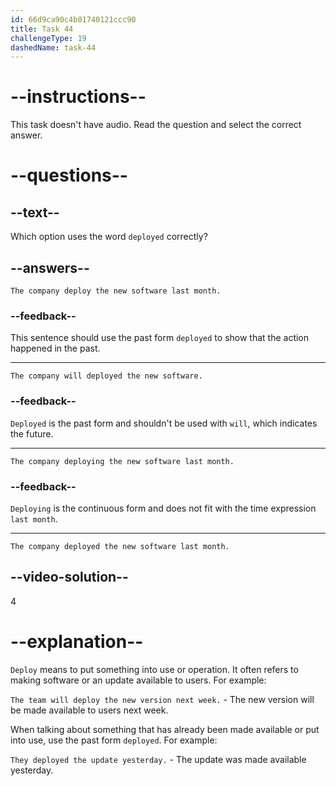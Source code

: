 ```yaml
---
id: 66d9ca90c4b01740121ccc90
title: Task 44
challengeType: 19
dashedName: task-44
---
```


# --instructions--

This task doesn't have audio. Read the question and select the correct answer.

# --questions--

## --text--

Which option uses the word `deployed` correctly?

## --answers--

`The company deploy the new software last month.`

### --feedback--

This sentence should use the past form `deployed` to show that the action happened in the past.

---

`The company will deployed the new software.`

### --feedback--

`Deployed` is the past form and shouldn't be used with `will`, which indicates the future.

---

`The company deploying the new software last month.`

### --feedback--

`Deploying` is the continuous form and does not fit with the time expression `last month`.

---

`The company deployed the new software last month.`

## --video-solution--

4

# --explanation--

`Deploy` means to put something into use or operation. It often refers to making software or an update available to users. For example:

`The team will deploy the new version next week.` - The new version will be made available to users next week.

When talking about something that has already been made available or put into use, use the past form `deployed`. For example:

`They deployed the update yesterday.` - The update was made available yesterday.
